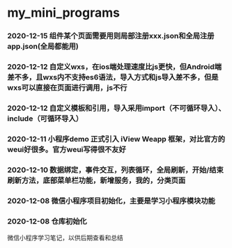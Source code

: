 # my_mini_programs

### 2020-12-15 组件某个页面需要用则局部注册xxx.json和全局注册app.json(全局都能用)

### 2020-12-12 自定义wxs，在ios端处理速度比js更快，但Android端差不多，且wxs内不支持es6语法，导入方式和js导入差不多，但是wxs可以直接在页面进行调用，js不行

### 2020-12-12 自定义模板和引用，导入采用import（不可循环导入）、include（可循环导入）

### 2020-12-11 小程序demo 正式引入  iView Weapp 框架，对比官方的weui好很多。官方weui写得很不友好

### 2020-12-10 数据绑定，事件交互，列表循环，全局刷新，开始/结束刷新方法，底部菜单栏功能，新增服务，我的，分类页面

### 2020-12-08 微信小程序项目初始化，主要是学习小程序模块功能

### 2020-12-08 仓库初始化

微信小程序学习笔记，以供后期查看和总结     
